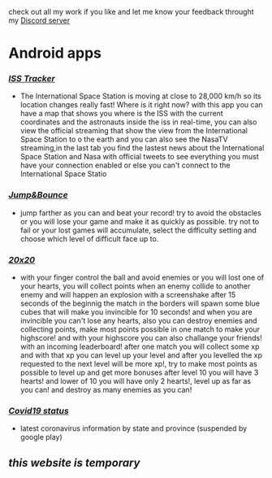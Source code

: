 check out all my work if you like and let me know your feedback throught my [Discord server](https://discord.gg/m8wuu6P)
# Android apps

### [*ISS Tracker*](https://play.google.com/store/apps/details?id=com.rayan.spaceiss&hl=en) 
- The International Space Station is moving at close to 28,000 km/h so its location changes really fast! Where is it right now? with this app you can have a map that shows you where is the ISS with the current coordinates and the astronauts inside the iss in real-time, you can also view the official streaming that show the view from the International Space Station to o the earth and you can also see the NasaTV streaming,in the last tab you find the lastest news about the International Space Station and Nasa with official tweets to see everything you must have your connection enabled or else you can't connect to the International Space Statio

### [*Jump&Bounce*](https://play.google.com/store/apps/details?id=com.R4y.JumpBounce&hl=en) 
- jump farther as you can and beat your record! try to avoid the obstacles or you will lose your game and make it as quickly as possible. try not to fail or your lost games will accumulate, select the difficulty setting and choose which level of difficult
face up to.


### [*20x20*](https://play.google.com/store/apps/details?id=com.R4y.twentyXtewnty&hl=en) 
- with your finger control the ball and avoid enemies or you will lost one of your hearts, you will collect points when an enemy collide to another enemy and will happen an explosion with a screenshake after 15 seconds of the beginnig the match in the borders will spawn some blue cubes that will make you invincible for 10 seconds! and when you are invincible you can't lose any hearts, also you can destroy enemies and collecting points, make most points possible in one match to make your highscore! and with your highscore you can also challange your friends! with an incoming leaderboard! after one match you will collect some xp and with that xp you can level up your level and after you levelled the xp requested to the next level will be more xp!, try to make most points as possible to level up and get more bonuses after level 10 you will have 3 hearts! and lower of 10 you will have only 2 hearts!, level up as far as you can! and destroy as many enemies as you can!

### [*Covid19 status*](https://play.google.com/store/apps/details?id=com.R4yan.covid19) 
- latest coronavirus information by state and province (suspended by google play)







## *this website is temporary*
